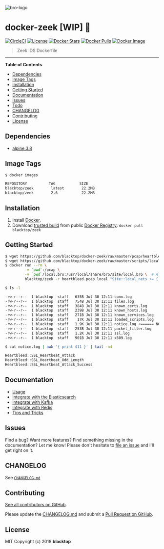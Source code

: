 ![bro-logo](https://github.com/blacktop/docker-zeek/raw/master/docs/logo.png)

# docker-zeek [WIP] :construction:

[![CircleCI](https://circleci.com/gh/blacktop/docker-zeek.png?style=shield)](https://circleci.com/gh/blacktop/docker-zeek) [![License](http://img.shields.io/:license-mit-blue.svg)](http://doge.mit-license.org) [![Docker Stars](https://img.shields.io/docker/stars/blacktop/zeek.svg)](https://hub.docker.com/r/blacktop/zeek/) [![Docker Pulls](https://img.shields.io/docker/pulls/blacktop/zeek.svg)](https://hub.docker.com/r/blacktop/zeek/) [![Docker Image](https://img.shields.io/badge/docker%20image-22.2MB-blue.svg)](https://hub.docker.com/r/blacktop/zeek/)

> Zeek IDS Dockerfile

---

**Table of Contents**

- [Dependencies](#dependencies)
- [Image Tags](#image-tags)
- [Installation](#installation)
- [Getting Started](#getting-started)
- [Documentation](#documentation)
- [Issues](#issues)
- [Todo](#todo)
- [CHANGELOG](#changelog)
- [Contributing](#contributing)
- [License](#license)

## Dependencies

- [alpine:3.8](https://hub.docker.com/_/alpine/)

## Image Tags

```bash
$ docker images

REPOSITORY          TAG           SIZE
blacktop/zeek        latest        22.2MB
blacktop/zeek        2.6           22.2MB
```

## Installation

1. Install [Docker](https://docs.docker.com).
2. Download [trusted build](https://hub.docker.com/r/blacktop/zeek/) from public [Docker Registry](https://hub.docker.com): `docker pull blacktop/zeek`

## Getting Started

```bash
$ wget https://github.com/blacktop/docker-zeek/raw/master/pcap/heartbleed.pcap
$ wget https://github.com/blacktop/docker-zeek/raw/master/scripts/local.bro
$ docker run --rm \
         -v `pwd`:/pcap \
         -v `pwd`/local.bro:/usr/local/share/bro/site/local.bro \  # All default modules loaded
         blacktop/zeek -r heartbleed.pcap local "Site::local_nets += { 192.168.11.0/24 }"
```

```bash
$ ls -l

-rw-r--r--  1 blacktop  staff   635B Jul 30 12:11 conn.log
-rw-r--r--  1 blacktop  staff   754B Jul 30 12:11 files.log
-rw-r--r--  1 blacktop  staff   384B Jul 30 12:11 known_certs.log
-rw-r--r--  1 blacktop  staff   239B Jul 30 12:11 known_hosts.log
-rw-r--r--  1 blacktop  staff   271B Jul 30 12:11 known_services.log
-rw-r--r--  1 blacktop  staff    17K Jul 30 12:11 loaded_scripts.log
-rw-r--r--  1 blacktop  staff   1.9K Jul 30 12:11 notice.log <====== NOTICE
-rw-r--r--  1 blacktop  staff   253B Jul 30 12:11 packet_filter.log
-rw-r--r--  1 blacktop  staff   1.2K Jul 30 12:11 ssl.log
-rw-r--r--  1 blacktop  staff   901B Jul 30 12:11 x509.log
```

```bash
$ cat notice.log | awk '{ print $11 }' | tail -n4

Heartbleed::SSL_Heartbeat_Attack
Heartbleed::SSL_Heartbeat_Odd_Length
Heartbleed::SSL_Heartbeat_Attack_Success
```

## Documentation

- [Usage](https://github.com/blacktop/docker-zeek/blob/master/docs/usage.md)
- [Integrate with the Elasticsearch](https://github.com/blacktop/docker-zeek/blob/master/docs/elastic.md)
- [Integrate with Kafka](https://github.com/blacktop/docker-zeek/blob/master/docs/kafka.md)
- [Integrate with Redis](https://github.com/blacktop/docker-zeek/blob/master/docs/redis.md)
- [Tips and Tricks](https://github.com/blacktop/docker-zeek/blob/master/docs/tips-and-tricks.md)

## Issues

Find a bug? Want more features? Find something missing in the documentation? Let me know! Please don't hesitate to [file an issue](https://github.com/blacktop/docker-zeek/issues/new) and I'll get right on it.

## CHANGELOG

See [`CHANGELOG.md`](https://github.com/blacktop/docker-zeek/blob/master/CHANGELOG.md)

## Contributing

[See all contributors on GitHub](https://github.com/blacktop/docker-zeek/graphs/contributors).

Please update the [CHANGELOG.md](https://github.com/blacktop/docker-zeek/blob/master/CHANGELOG.md) and submit a [Pull Request on GitHub](https://help.github.com/articles/using-pull-requests/).

## License

MIT Copyright (c) 2018 **blacktop**
